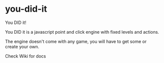 # you-did-it
You DID it!

You DID it is a javascript point and click engine with fixed levels and actions.

The engine doesn't come with any game, you will have to get some or create your own.

Check Wiki for docs
